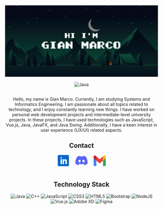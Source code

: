 ![banner](HiBanner.svg)

<div align="center">
    <img src="https://img.shields.io/badge/badges-awesome-green.svg" alt="Java">
    <br>
    <br>
    <p>Hello, my name is Gian Marco. Currently, I am studying Systems and Informatics Engineering. I am passionate about all topics            related to technology, and I enjoy constantly learning new things. I have worked on personal web development projects and                intermediate-level university projects. In these projects, I have used technologies such as JavaScript, Vue.js, Java, JavaFX, and        Java Swing. Additionally, I have a keen interest in user experience (UX/UI) related aspects.</p>
</div>

<h2 align="center">Contact</h2>
<div align="center">
    <a href="https://www.linkedin.com/in/gian-marco-mora-tami-66233b20a/" target="blank" title="Gian Marco Mora Tami"><img                   align="center" src="inIcon.svg" alt="" height="40" width="40" /></a>
    &nbsp;&nbsp;&nbsp;
    <a href="https://discord.com/users/Gian%20Marco#1137" target="blank" title="Gian Marco#1137"><img align="center"                         src="discordIcon.svg" alt="" height="40" width="40" /></a>
    &nbsp;&nbsp;&nbsp;
    <a href="moragian6@gmail.com" target="blank" title="moragian6@gmail.com"><img align="center" src="gmailIcon.svg" alt=""           height="35" width="40"/></a>
    <br>
    <br>
</div>

<h2 align="center">Technology Stack</h2>
<div align="center">
  <img src="https://img.shields.io/badge/java-%23ED8B00.svg?style=for-the-badge&logo=openjdk&logoColor=white" alt="Java">
  <img src="https://img.shields.io/badge/c++-%2300599C.svg?style=for-the-badge&logo=c%2B%2B&logoColor=white" alt="C++">
  <img src="https://img.shields.io/badge/javascript-%23323330.svg?style=for-the-badge&logo=javascript&logoColor=%23F7DF1E"                 alt="JavaScript">
  <img src="https://img.shields.io/badge/css3-%231572B6.svg?style=for-the-badge&logo=css3&logoColor=white" alt="CSS3">
  <img src="https://img.shields.io/badge/html5-%23E34F26.svg?style=for-the-badge&logo=html5&logoColor=white" alt="HTML5">
  <img src="https://img.shields.io/badge/bootstrap-%23563D7C.svg?style=for-the-badge&logo=bootstrap&logoColor=white" alt="Bootstrap">
  <img src="https://img.shields.io/badge/node.js-6DA55F?style=for-the-badge&logo=node.js&logoColor=white" alt="NodeJS">
  <img src="https://img.shields.io/badge/vuejs-%2335495e.svg?style=for-the-badge&logo=vuedotjs&logoColor=%234FC08D" alt="Vue.js">
  <img src="https://img.shields.io/badge/Adobe%20XD-470137?style=for-the-badge&logo=Adobe%20XD&logoColor=#FF61F6" alt="Adobe XD">
  <img src="https://img.shields.io/badge/figma-%23F24E1E.svg?style=for-the-badge&logo=figma&logoColor=white" alt="Figma">
</div>
